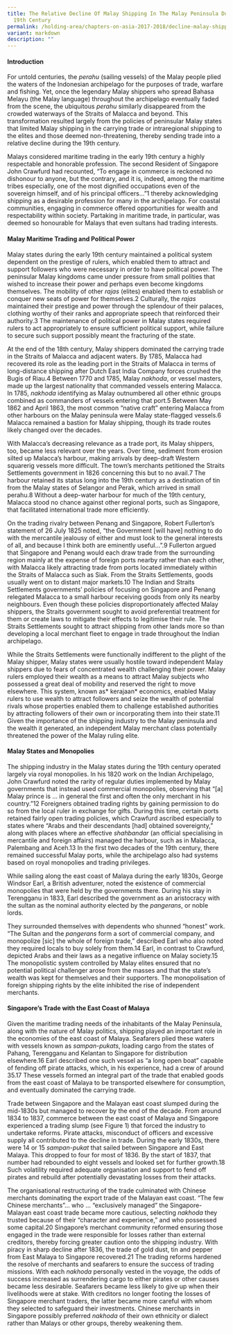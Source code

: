 ```yaml
---
title: The Relative Decline Of Malay Shipping In The Malay Peninsula During The
  19th Century
permalink: /holding-area/chapters-on-asia-2017-2018/decline-malay-shipping-peninsula/
variant: markdown
description: ""
---
```

#### **Introduction**
For untold centuries, the *perahu* (sailing vessels) of the Malay people plied
the waters of the Indonesian archipelago for the purposes of trade, warfare
and fishing. Yet, once the legendary Malay shippers who spread Bahasa
Melayu (the Malay language) throughout the archipelago eventually
faded from the scene, the ubiquitous *perahu* similarly disappeared from
the crowded waterways of the Straits of Malacca and beyond. This
transformation resulted largely from the policies of peninsular Malay states
that limited Malay shipping in the carrying trade or intraregional shipping
to the elites and those deemed non-threatening, thereby sending trade into a
relative decline during the 19th century.

Malays considered maritime trading in the early 19th century a highly
respectable and honorable profession. The second Resident of Singapore
John Crawfurd had recounted, “To engage in commerce is reckoned
no dishonour to anyone, but the contrary, and it is, indeed, among the
maritime tribes especially, one of the most dignified occupations even of the
sovereign himself, and of his principal officers…”1 thereby acknowledging shipping as a desirable profession for many in the archipelago. For coastal
communities, engaging in commerce offered opportunities for wealth and
respectability within society. Partaking in maritime trade, in particular, was
deemed so honourable for Malays that even sultans had trading interests.

#### **Malay Maritime Trading and Political Power**
Malay states during the early 19th century maintained a political system
dependent on the prestige of rulers, which enabled them to attract and
support followers who were necessary in order to have political power.
The peninsular Malay kingdoms came under pressure from small polities
that wished to increase their power and perhaps even become kingdoms
themselves. The mobility of other *rajas* (elites) enabled them to establish or
conquer new seats of power for themselves.2 Culturally, the *rajas* maintained
their prestige and power through the splendour of their palaces, clothing
worthy of their ranks and appropriate speech that reinforced their authority.3
The maintenance of political power in Malay states required rulers to act
appropriately to ensure sufficient political support, while failure to secure
such support possibly meant the fracturing of the state.

At the end of the 18th century, Malay shippers dominated the carrying
trade in the Straits of Malacca and adjacent waters. By 1785, Malacca had
recovered its role as the leading port in the Straits of Malacca in terms of
long-distance shipping after Dutch East India Company forces crushed the
Bugis of Riau.4 Between 1770 and 1785, Malay *nakhoda*, or vessel masters,
made up the largest nationality that commanded vessels entering Malacca.
In 1785, *nakhoda* identifying as Malay outnumbered all other ethnic groups
combined as commanders of vessels entering that port.5 Between May 1862
and April 1863, the most common “native craft” entering Malacca from
other harbours on the Malay peninsula were Malay state-flagged vessels.6 Malacca remained a bastion for Malay shipping, though its trade routes
likely changed over the decades.

With Malacca’s decreasing relevance as a trade port, its Malay shippers,
too, became less relevant over the years. Over time, sediment from erosion
silted up Malacca’s harbour, making arrivals by deep-draft Western squarerig
vessels more difficult. The town’s merchants petitioned the Straits
Settlements government in 1826 concerning this but to no avail.7 The
harbour retained its status long into the 19th century as a destination of tin
from the Malay states of Selangor and Perak, which arrived in small perahu.8
Without a deep-water harbour for much of the 19th century, Malacca stood
no chance against other regional ports, such as Singapore, that facilitated
international trade more efficiently.

On the trading rivalry between Penang and Singapore, Robert Fullerton’s
statement of 26 July 1825 noted, “the Government [will have] nothing
to do with the mercantile jealousy of either and must look to the general
interests of all, and because I think both are eminently useful…”.9
Fullerton argued that Singapore and Penang would each draw trade from
the surrounding region mainly at the expense of foreign ports nearby
rather than each other, with Malacca likely attracting trade from ports
located immediately within the Straits of Malacca such as Siak. From the
Straits Settlements, goods usually went on to distant major markets.10
The Indian and Straits Settlements governments’ policies of focusing on
Singapore and Penang relegated Malacca to a small harbour receiving
goods from only its nearby neighbours. Even though these policies
disproportionately affected Malay shippers, the Straits government sought
to avoid preferential treatment for them or create laws to mitigate their
effects to legitimise their rule. The Straits Settlements sought to attract
shipping from other lands more so than developing a local merchant fleet
to engage in trade throughout the Indian archipelago.

While the Straits Settlements were functionally indifferent to the plight of
the Malay shipper, Malay states were usually hostile toward independent
Malay shippers due to fears of concentrated wealth challenging their power.
Malay rulers employed their wealth as a means to attract Malay subjects who
possessed a great deal of mobility and reserved the right to move elsewhere.
This system, known as* kerajaan* economics, enabled Malay rulers to use
wealth to attract followers and seize the wealth of potential rivals whose
properties enabled them to challenge established authorities by attracting
followers of their own or incorporating them into their state.11 Given the
importance of the shipping industry to the Malay peninsula and the wealth
it generated, an independent Malay merchant class potentially threatened
the power of the Malay ruling elite.

#### **Malay States and Monopolies**

The shipping industry in the Malay states during the 19th century operated
largely via royal monopolies. In his 1820 work on the Indian Archipelago,
John Crawfurd noted the rarity of regular duties implemented by Malay
governments that instead used commercial monopolies, observing that “[a]
Malay prince is … in general the first and often the only merchant in his
country.”12 Foreigners obtained trading rights by gaining permission to do
so from the local ruler in exchange for gifts. During this time, certain ports
retained fairly open trading policies, which Crawfurd ascribed especially
to states where “Arabs and their descendants [had] obtained sovereignty,”
along with places where an effective *shahbandar* (an official specialising in
mercantile and foreign affairs) managed the harbour, such as in Malacca,
Palembang and Aceh.13 In the first two decades of the 19th century, there
remained successful Malay ports, while the archipelago also had systems
based on royal monopolies and trading privileges.

While sailing along the east coast of Malaya during the early 1830s, George
Windsor Earl, a British adventurer, noted the existence of commercial
monopolies that were held by the governments there. During his stay in
Terengganu in 1833, Earl described the government as an aristocracy with
the sultan as the nominal authority elected by the *pangerans*, or noble lords. 

They surrounded themselves with dependents who shunned “honest” work.
“The Sultan and the *pangerans* form a sort of commercial company, and
monopolize [sic] the whole of foreign trade,” described Earl who also noted
they required locals to buy solely from them.14 Earl, in contrast to Crawfurd,
depicted Arabs and their laws as a negative influence on Malay society.15 The
monopolistic system controlled by Malay elites ensured that no potential
political challenger arose from the masses and that the state’s wealth was
kept for themselves and their supporters. The monopolisation of foreign
shipping rights by the elite inhibited the rise of independent merchants.

#### **Singapore’s Trade with the East Coast of Malaya**
Given the maritime trading needs of the inhabitants of the Malay Peninsula,
along with the nature of Malay politics, shipping played an important role
in the economies of the east coast of Malaya. Seafarers plied these waters
with vessels known as *sampan-pukats*, loading cargo from the states of
Pahang, Terengganu and Kelantan to Singapore for distribution elsewhere.16
Earl described one such vessel as “a long open boat” capable of fending off
pirate attacks, which, in his experience, had a crew of around 35.17 These
vessels formed an integral part of the trade that enabled goods from the east
coast of Malaya to be transported elsewhere for consumption, and eventually
dominated the carrying trade.

Trade between Singapore and the Malayan east coast slumped during the
mid-1830s but managed to recover by the end of the decade. From around
1834 to 1837, commerce between the east coast of Malaya and Singapore
experienced a trading slump (see Figure 1) that forced the industry to
undertake reforms. Pirate attacks, misconduct of officers and excessive
supply all contributed to the decline in trade. During the early 1830s, there
were 14 or 15 *sampan-pukat* that sailed between Singapore and East Malaya.
This dropped to four for most of 1836. By the start of 1837, that number had rebounded to eight vessels and looked set for further growth.18 Such
volatility required adequate organisation and support to fend off pirates and
rebuild after potentially devastating losses from their attacks.

The organisational restructuring of the trade culminated with Chinese
merchants dominating the export trade of the Malayan east coast. “The
few Chinese merchants”… who … “exclusively managed” the Singapore-
Malayan east coast trade became more cautious, selecting *nakhoda* they
trusted because of their “character and experience,” and who possessed some
capital.20 Singapore’s merchant community reformed ensuring those engaged
in the trade were responsible for losses rather than external creditors,
thereby forcing greater caution onto the shipping industry. With piracy in
sharp decline after 1836, the trade of gold dust, tin and pepper from East
Malaya to Singapore recovered.21 The trading reforms hardened the resolve of merchants and seafarers to ensure the success of trading missions. With
each *nakhoda* personally vested in the voyage, the odds of success increased
as surrendering cargo to either pirates or other causes became less desirable.
Seafarers became less likely to give up when their livelihoods were at stake.
With creditors no longer footing the losses of Singapore merchant traders,
the latter became more careful with whom they selected to safeguard their
investments. Chinese merchants in Singapore possibly preferred *nakhoda* of
their own ethnicity or dialect rather than Malays or other groups, thereby
weakening them.



